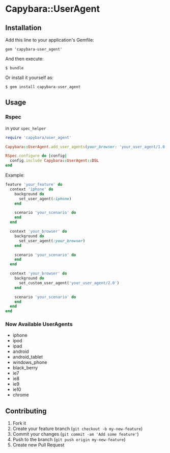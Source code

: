 # Capybara::UserAgent

## Installation

Add this line to your application's Gemfile:

    gem 'capybara-user_agent'

And then execute:

    $ bundle

Or install it yourself as:

    $ gem install capybara-user_agent

## Usage

### Rspec

in your `spec_helper`

```ruby
require 'capybara/user_agent'

Capybara::UserAgent.add_user_agents(your_browser: 'your_user_agent/1.0')

RSpec.configure do |config|
  config.include Capybara::UserAgent::DSL
end
```

Example:

```ruby
feature 'your_feature' do
  context 'iphone' do
    background do
      set_user_agent(:iphone)
    end

    scenario 'your_scenario' do
    end
  end

  context 'your_browser' do
    background do
      set_user_agent(:your_browser)
    end

    scenario 'your_scenario' do
    end
  end

  context 'your_browser' do
    background do
      set_custom_user_agent('your_user_agent/2.0')
    end

    scenario 'your_scenario' do
    end
  end
end
```

### Now Available UserAgents

* iphone
* ipod
* ipad
* android
* android_tablet
* windows_phone
* black_berry
* ie7
* ie8
* ie9
* ie10
* chrome

## Contributing

1. Fork it
2. Create your feature branch (`git checkout -b my-new-feature`)
3. Commit your changes (`git commit -am 'Add some feature'`)
4. Push to the branch (`git push origin my-new-feature`)
5. Create new Pull Request
